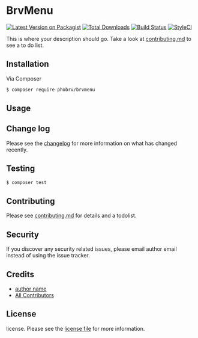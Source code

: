 # BrvMenu

[![Latest Version on Packagist][ico-version]][link-packagist]
[![Total Downloads][ico-downloads]][link-downloads]
[![Build Status][ico-travis]][link-travis]
[![StyleCI][ico-styleci]][link-styleci]

This is where your description should go. Take a look at [contributing.md](contributing.md) to see a to do list.

## Installation

Via Composer

``` bash
$ composer require phobrv/brvmenu
```

## Usage

## Change log

Please see the [changelog](changelog.md) for more information on what has changed recently.

## Testing

``` bash
$ composer test
```

## Contributing

Please see [contributing.md](contributing.md) for details and a todolist.

## Security

If you discover any security related issues, please email author email instead of using the issue tracker.

## Credits

- [author name][link-author]
- [All Contributors][link-contributors]

## License

license. Please see the [license file](license.md) for more information.

[ico-version]: https://img.shields.io/packagist/v/phobrv/brvmenu.svg?style=flat-square
[ico-downloads]: https://img.shields.io/packagist/dt/phobrv/brvmenu.svg?style=flat-square
[ico-travis]: https://img.shields.io/travis/phobrv/brvmenu/master.svg?style=flat-square
[ico-styleci]: https://styleci.io/repos/12345678/shield

[link-packagist]: https://packagist.org/packages/phobrv/brvmenu
[link-downloads]: https://packagist.org/packages/phobrv/brvmenu
[link-travis]: https://travis-ci.org/phobrv/brvmenu
[link-styleci]: https://styleci.io/repos/12345678
[link-author]: https://github.com/phobrv
[link-contributors]: ../../contributors
